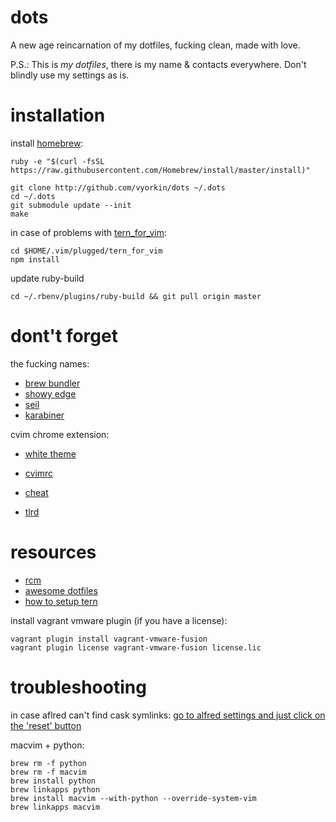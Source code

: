 dots
====

A new age reincarnation of my dotfiles, fucking clean, made with love.

P.S.: This is *my dotfiles*, there is my name & contacts everywhere. Don't
blindly use my settings as is.

installation
====

install [homebrew](http://brew.sh/):
```
ruby -e "$(curl -fsSL https://raw.githubusercontent.com/Homebrew/install/master/install)"
```

```
git clone http://github.com/vyorkin/dots ~/.dots
cd ~/.dots
git submodule update --init
make
```

in case of problems with [tern_for_vim](https://github.com/ternjs/tern_for_vim):
```
cd $HOME/.vim/plugged/tern_for_vim
npm install
```

update ruby-build

```
cd ~/.rbenv/plugins/ruby-build && git pull origin master
```

# dont't forget

the fucking names:

* [brew bundler](https://github.com/Homebrew/homebrew-bundle)
* [showy edge](https://github.com/tekezo/ShowyEdge)
* [seil](https://pqrs.org/osx/karabiner/seil.html.en)
* [karabiner](https://pqrs.org/osx/karabiner/index.html.en)

cvim chrome extension:
* [white theme](https://gist.github.com/vyorkin/711589d7f1a90954dec5)
* [cvimrc](https://gist.github.com/vyorkin/aa5abd74984fc77a17e5)

* [cheat](https://github.com/chrisallenlane/cheat)
* [tlrd](https://github.com/tldr-pages/tldr)

# resources
* [rcm](http://thoughtbot.github.io/rcm/rcm.7.html)
* [awesome dotfiles](https://github.com/webpro/awesome-dotfiles)
* [how to setup tern](http://ternjs.net/doc/manual.html#configuration)

install vagrant vmware plugin (if you have a license):

```
vagrant plugin install vagrant-vmware-fusion
vagrant plugin license vagrant-vmware-fusion license.lic
```

# troubleshooting

in case aflred can't find cask symlinks:
[go to alfred settings and just click on the 'reset'
button](https://github.com/caskroom/homebrew-cask/issues/9685#issuecomment-77553432)

macvim + python:
```
brew rm -f python
brew rm -f macvim
brew install python
brew linkapps python
brew install macvim --with-python --override-system-vim
brew linkapps macvim
```
